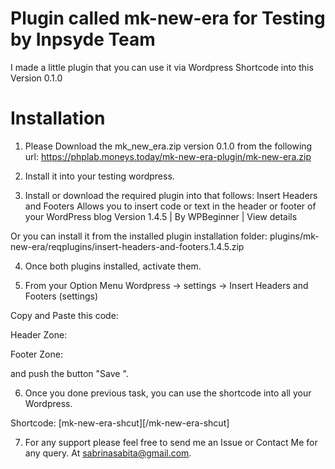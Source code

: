 # Plugin called mk-new-era for Testing by Inpsyde Team

I made a little plugin that you can use it via Wordpress Shortcode into this Version 0.1.0

# Installation 

1. Please Download the mk_new_era.zip version 0.1.0 from the following url:
https://phplab.moneys.today/mk-new-era-plugin/mk-new-era.zip

2. Install it into your testing wordpress.

3. Install or download the required plugin into that follows:
Insert Headers and Footers 
Allows you to insert code or text in the header or footer of your WordPress blog
Version 1.4.5 | By WPBeginner | View details

Or you can install it from the installed plugin installation folder:
  plugins/mk-new-era/reqplugins/insert-headers-and-footers.1.4.5.zip

4. Once both plugins installed, activate them.

5. From your  Option Menu Wordpress -> settings -> Insert Headers and Footers (settings)

Copy and Paste this code:

Header Zone:
<link rel="stylesheet" href="wp-content/plugins/mk-new-era/assets/css/ix.css">

Footer Zone:
<script type="text/javascript" src="wp-content/plugins/mk-new-era/assets/js/ix.js"></script>

and push the button "Save ".

6. Once you done previous task, you can use the shortcode into all your Wordpress.

Shortcode:
[mk-new-era-shcut][/mk-new-era-shcut]

7. For any support please feel free to send me an Issue or Contact Me for any query.
At sabrinasabita@gmail.com.
